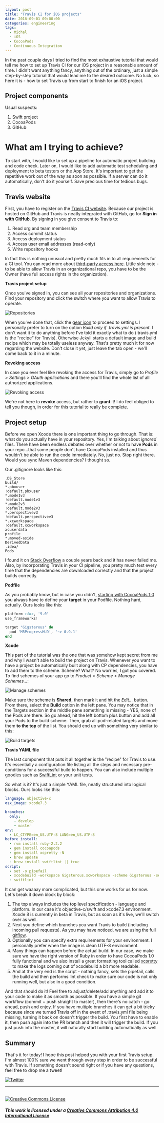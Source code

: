 ```yaml
---
layout: post
title: "Travis CI for iOS projects"
date: 2016-09-01 09:00:00
categories: engineering
tags:
  - Michal
  - iOS
  - CocoaPods
  - Continuous Integration
---
```


In the past couple days I tried to find the most exhaustive tutorial that would tell me how to set up Travis CI for our iOS project in a reasonable amount of time. I didn't want anything fancy, anything out of the ordinary, just a simple step-by-step tutorial that would lead me to the desired outcome. No luck, so here it is - how to set Travis up from start to finish for an iOS project.

## Project components

Usual suspects:

1. Swift project
2. CocoaPods
3. GitHub

# What am I trying to achieve?

To start with, I would like to set up a pipeline for automatic project building and code check. Later on, I would like to add automatic test scheduling and deployment to beta testers or the App Store. It's important to get the repetitive work out of the way as soon as possible. If a server can do it automatically, don't do it yourself. Save precious time for tedious bugs.

## Travis website

First, you have to register on the [Travis CI website](https://travis-ci.org/). Because our project is hosted on GitHub and Travis is neatly integrated with GitHub, go for **Sign in with GitHub**. By signing in you give consent to Travis to:

1. Read org and team membership
2. Access commit status
3. Access deployment status
4. Access user email addresses (read-only)
5. Write repository hooks

In fact this is nothing unusual and pretty much fits in to all requirements for a CI tool. You can read more about [third-party access here](https://help.github.com/articles/about-third-party-application-restrictions/). Little side note - to be able to allow Travis in an organizational repo, you have to be the Owner (have full access rights in the organization).

**Travis project setup**

Once you've signed in, you can see all your repositories and organizations. Find your repository and click the switch where you want to allow Travis to operate.

![Repositories](/assets/2016-09-01-travis-ios/repositories.png)

When you've done that, click the [gear icon](https://github.com/jekyll/jekyll/pull/5294) to proceed to settings. I personally prefer to turn on the option *Build only if .travis.yml is present*. I don't want it to do anything before I've told it exactly what to do (.travis.yml is the "recipe" for Travis). Otherwise Jekyll starts a default image and build recipe which may be totally useless anyway. That's pretty much it for now regarding the website. Don't close it yet, just leave the tab open - we'll come back to it in a minute.

**Revoking access**

In case you ever feel like revoking the access for Travis, simply go to *Profile > Settings > OAuth applications* and there you'll find the whole list of all authorized applications.

![Revoking access](/assets/2016-09-01-travis-ios/revoke.png)

We're not here to **revoke** access, but rather to **grant** it! I do feel obliged to tell you though, in order for this tutorial to really be complete.

## Project setup

Before we open Xcode there is one important thing to go through. That is: what do you actually have in your repository. Yes, I'm talking about *ignored* files. There have been endless debates over whether or not to have **Pods** in your repo...that some people don't have CocoaPods installed and thus wouldn't be able to run the code immediately. No, just no. Stop right there. Would you sync Maven dependencies? I thought so.

Our .gitignore looks like this:

```
.DS_Store
build/
*.pbxuser
!default.pbxuser
*.mode1v3
!default.mode1v3
*.mode2v3
!default.mode2v3
*.perspectivev3
!default.perspectivev3
*.xcworkspace
!default.xcworkspace
xcuserdata
profile
*.moved-aside
DerivedData
.idea/
Pods
```

I found it on [Stack Overflow](http://stackoverflow.com/questions/18939421/what-should-xcode-6-gitignore-file-include/18939465#18939465) a couple years back and it has never failed me. Also, by incorporating Travis in your CI pipeline, you pretty much test every time that the dependencies are downloaded correctly and that the project builds correctly.

**Podfile**

As you probably know, but in case you didn't, [starting with CocoaPods 1.0](http://blog.cocoapods.org/CocoaPods-1.0/) you always have to define your **target** in your Podfile. Nothing hard, actually. Ours looks like this:

```ruby
platform :ios, '9.0'
use_frameworks!

target "Gigsterous" do
  pod 'MBProgressHUD', '~> 0.9.1'
end
```

**Xcode**

This part of the tutorial was the one that was somehow kept secret from me and why I wasn't able to build the project on Travis. Whenever you want to have a project be automatically built along with CP dependencies, you have to add them to the scheme. Scheme? What? No worries, I got you covered. To find schemes of your app go to *Product > Scheme > Manage Schemes...*:

![Manage schemes](/assets/2016-09-01-travis-ios/manage_schemes.png)

Make sure the scheme is **Shared**, then mark it and hit the *Edit...* button. From there, select the **Build** option in the left pane. You may notice that in the Targets section in the middle pane something is missing - YES, none of the Pods are there. So go ahead, hit the left bottom plus button and add all your Pods to the build scheme. Then, grab all pod-related targets and move them **to the top** of the list. You should end up with something very similar to this:

![Build targets](/assets/2016-09-01-travis-ios/build_targets.png)

**Travis YAML file**

The last component that puts it all together is the "recipe" for Travis to use. It's essentially a configuration file listing all the steps and necessary pre-conditions for a successful build to happen. You can also include multiple goodies such as [SwiftLint](https://github.com/realm/SwiftLint) or your unit tests.

So what is it? It's just a simple YAML file, neatly structured into logical blocks. Ours looks like this:

```yaml
language: objective-c
osx_image: xcode7.3

branches:
  only:
    - develop
    - master
env:
  - LC_CTYPE=en_US.UTF-8 LANG=en_US.UTF-8
before_install:
  - rvm install ruby-2.2.2
  - gem install cocoapods
  - gem install xcpretty -N
  - brew update
  - brew install swiftlint || true
script:
  - set -o pipefail
  - xcodebuild -workspace Gigsterous.xcworkspace -scheme Gigsterous -sdk iphonesimulator ONLY_ACTIVE_ARCH=NO | xcpretty -c
  - swiftlint
```

It can get waaaay more complicated, but this one works for us for now. Let's break it down block by block:

1. The top always includes the top level specification - language and platform. In our case it's objective-c/swift and xcode7.3 environment. Xcode 8 is currently in beta in Travis, but as soon as it's live, we'll switch over as well.
2. Next you define which branches you want Travis to build (including incoming pull requests). As you may have noticed, we are using the full [gitflow](http://nvie.com/posts/a-successful-git-branching-model/).
3. Optionally you can specify extra requirements for your environment. I personally prefer when the image is clean UTF-8 environment.
4. Many things can happen before the actual build. In our case, we make sure we have the right version of Ruby in order to have CocoaPods 1.0 fully functional and we also install a great formatting tool called [xcpretty](https://github.com/supermarin/xcpretty) to make the logs coming out of xcodebuild a bit more readable.
5. And at the very end is the script - nothing fancy, sets the pipefail, calls the build and then performs lint check to make sure our code is not only running well, but also in a good condition.

And that should do it! Feel free to adjust/delete/add anything and add it to your code to make it as smooth as possible. If you have a simple git workflow (commit + push straight to master), then there's no catch - go ahead, push and enjoy. If you have multiple branches it can get a bit tricky because since we turned Travis off in the event of .travis.yml file being missing, turning it back on doesn't trigger the build. You first have to enable it, then push again into the PR branch and then it will trigger the build. If you just push into the master, it will naturally start building automatically as well.

## Summary

That's it for today! I hope this post helped you with your first Travis setup. I'm almost 100% sure we went through every step in order to be successful with Travis. If something doesn't sound right or if you have any questions, feel free to drop me a tweet!

[![Twitter](https://img.shields.io/badge/twitter-@miguelitinho-blue.svg?style=flat)](http://twitter.com/miguelitinho)

---

<br />
<a rel="license" href="http://creativecommons.org/licenses/by/4.0/">
  <img alt="Creative Commons License" style="border-width:0" src="https://i.creativecommons.org/l/by/4.0/88x31.png" />
</a>

##### **This work is licensed under a [Creative Commons Attribution 4.0 International License](http://creativecommons.org/licenses/by/4.0/)**

